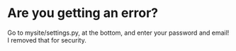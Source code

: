 # Are you getting an error?
Go to mysite/settings.py, at the bottom, and enter your password and email! I removed that for security.